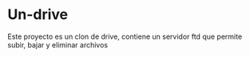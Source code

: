 # Un-drive

Este proyecto es un clon de drive,
contiene un servidor ftd que permite 
subir, bajar y eliminar archivos 

